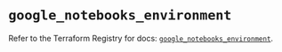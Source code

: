 # `google_notebooks_environment`

Refer to the Terraform Registry for docs: [`google_notebooks_environment`](https://registry.terraform.io/providers/hashicorp/google-beta/6.16.0/docs/resources/google_notebooks_environment).
